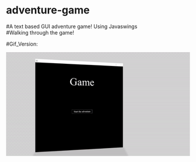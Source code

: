 # adventure-game
#A text based GUI adventure game! Using Javaswings <br> #Walking through the game! 

#Gif_Version:





![](https://github.com/PratikPaudel/adventure-game/blob/main/ezgif.com-video-to-gif.gif)




